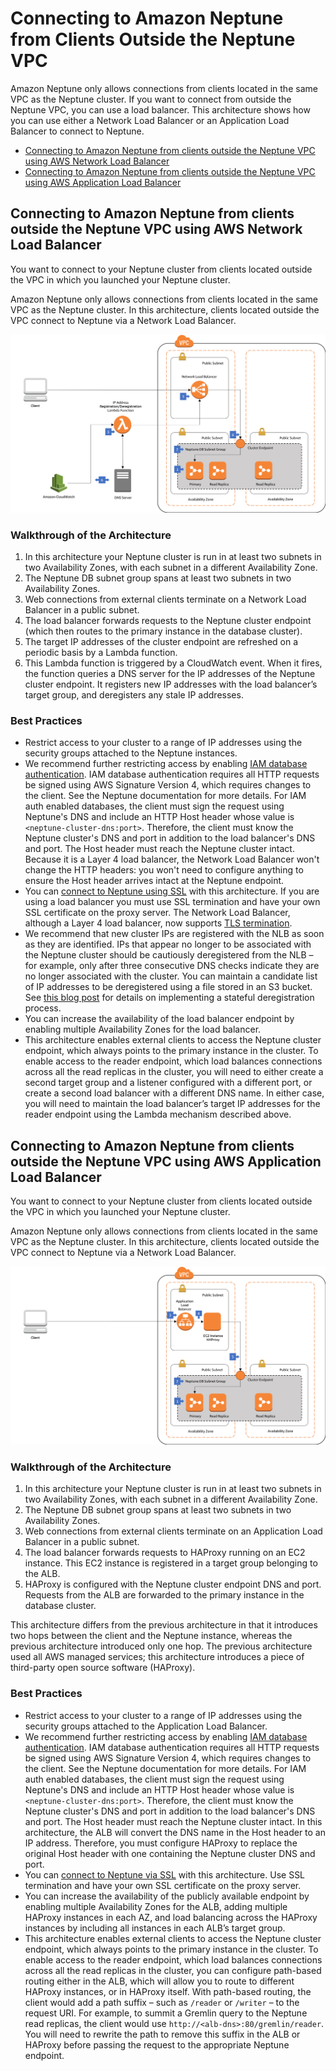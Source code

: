 # Connecting to Amazon Neptune from Clients Outside the Neptune VPC

Amazon Neptune only allows connections from clients located in the same VPC as the Neptune cluster. If you want to connect from outside the Neptune VPC, you can use a load balancer. This architecture shows how you can use either a Network Load Balancer or an Application Load Balancer to connect to Neptune.

  * [Connecting to Amazon Neptune from clients outside the Neptune VPC using AWS Network Load Balancer](#connecting-to-amazon-neptune-from-clients-outside-the-neptune-vpc-using-aws-network-load-balancer)
  * [Connecting to Amazon Neptune from clients outside the Neptune VPC using AWS Application Load Balancer](#connecting-to-amazon-neptune-from-clients-outside-the-neptune-vpc-using-aws-application-load-balancer)
  
## Connecting to Amazon Neptune from clients outside the Neptune VPC using AWS Network Load Balancer

You want to connect to your Neptune cluster from clients located outside the VPC in which you launched your Neptune cluster.

Amazon Neptune only allows connections from clients located in the same VPC as the Neptune cluster. In this architecture, clients located outside the VPC connect to Neptune via a Network Load Balancer.

![Network Load Balancer](network-load-balancer.png)

### Walkthrough of the Architecture

  1. In this architecture your Neptune cluster is run in at least two subnets in two Availability Zones, with each subnet in a different Availability Zone.
  2. The Neptune DB subnet group spans at least two subnets in two Availability Zones.
  3. Web connections from external clients terminate on a Network Load Balancer in a public subnet.
  4. The load balancer forwards requests to the Neptune cluster endpoint (which then routes to the primary instance in the database cluster).
  5. The target IP addresses of the cluster endpoint are refreshed on a periodic basis by a Lambda function.
  6. This Lambda function is triggered by a CloudWatch event. When it fires, the function queries a DNS server for the IP addresses of the Neptune cluster endpoint. It registers new IP addresses with the load balancer’s target group, and deregisters any stale IP addresses.
  
### Best Practices

  * Restrict access to your cluster to a range of IP addresses using the security groups attached to the Neptune instances.
  * We recommend further restricting access by enabling [IAM database authentication](https://docs.aws.amazon.com/neptune/latest/userguide/iam-auth.html). IAM database authentication requires all HTTP requests be signed using AWS Signature Version 4, which requires changes to the client. See the Neptune documentation for more details. For IAM auth enabled databases, the client must sign the request using Neptune's DNS and include an HTTP Host header whose value is `<neptune-cluster-dns:port>`. Therefore, the client must know the Neptune cluster's DNS and port in addition to the load balancer's DNS and port. The Host header must reach the Neptune cluster intact. Because it is a Layer 4 load balancer, the Network Load Balancer won't change the HTTP headers: you won't need to configure anything to ensure the Host header arrives intact at the Neptune endpoint.
  * You can [connect to Neptune using SSL](https://docs.aws.amazon.com/neptune/latest/userguide/security-ssl.html) with this architecture. If you are using a load balancer you must use SSL termination and have your own SSL certificate on the proxy server. The Network Load Balancer, although a Layer 4 load balancer, now supports [TLS termination](https://aws.amazon.com/blogs/aws/new-tls-termination-for-network-load-balancers/).
  * We recommend that new cluster IPs are registered with the NLB as soon as they are identified. IPs that appear no longer to be associated with the Neptune cluster should be cautiously deregistered from the NLB – for example, only after three consecutive DNS checks indicate they are no longer associated with the cluster. You can maintain a candidate list of IP addresses to be deregistered using a file stored in an S3 bucket. See [this blog post](https://aws.amazon.com/blogs/networking-and-content-delivery/using-static-ip-addresses-for-application-load-balancers/) for details on implementing a stateful deregistration process.
  * You can increase the availability of the load balancer endpoint by enabling multiple Availability Zones for the load balancer.
  * This architecture enables external clients to access the Neptune cluster endpoint, which always points to the primary instance in the cluster. To enable access to the reader endpoint, which load balances connections across all the read replicas in the cluster, you will need to either create a second target group and a listener configured with a different port, or create a second load balancer with a different DNS name. In either case, you will need to maintain the load balancer’s target IP addresses for the reader endpoint using the Lambda mechanism described above.
  
## Connecting to Amazon Neptune from clients outside the Neptune VPC using AWS Application Load Balancer

You want to connect to your Neptune cluster from clients located outside the VPC in which you launched your Neptune cluster.

Amazon Neptune only allows connections from clients located in the same VPC as the Neptune cluster. In this architecture, clients located outside the VPC connect to Neptune via a Network Load Balancer.


![Application Load Balancer](application-load-balancer.png)

### Walkthrough of the Architecture

  1. In this architecture your Neptune cluster is run in at least two subnets in two Availability Zones, with each subnet in a different Availability Zone.
  2. The Neptune DB subnet group spans at least two subnets in two Availability Zones.
  3. Web connections from external clients terminate on an Application Load Balancer in a public subnet.
  4. The load balancer forwards requests to HAProxy running on an EC2 instance. This EC2 instance is registered in a target group belonging to the ALB.
  5. HAProxy is configured with the Neptune cluster endpoint DNS and port. Requests from the ALB are forwarded to the primary instance in the database cluster.


This architecture differs from the previous architecture in that it introduces two hops between the client and the Neptune instance, whereas the previous architecture introduced only one hop. The previous architecture used all AWS managed services; this architecture introduces a piece of third-party open source software (HAProxy).

### Best Practices

  * Restrict access to your cluster to a range of IP addresses using the security groups attached to the Application Load Balancer.
  * We recommend further restricting access by enabling [IAM database authentication](https://docs.aws.amazon.com/neptune/latest/userguide/iam-auth.html). IAM database authentication requires all HTTP requests be signed using AWS Signature Version 4, which requires changes to the client. See the Neptune documentation for more details. For IAM auth enabled databases, the client must sign the request using Neptune's DNS and include an HTTP Host header whose value is `<neptune-cluster-dns:port>`. Therefore, the client must know the Neptune cluster's DNS and port in addition to the load balancer's DNS and port. The Host header must reach the Neptune cluster intact. In this architecture, the ALB will convert the DNS name in the Host header to an IP address. Therefore, you must configure HAProxy to replace the original Host header with one containing the Neptune cluster DNS and port.
  * You can [connect to Neptune via SSL](https://docs.aws.amazon.com/neptune/latest/userguide/security-ssl.html) with this architecture. Use SSL termination and have your own SSL certificate on the proxy server.
  * You can increase the availability of the publicly available endpoint by enabling multiple Availability Zones for the ALB, adding multiple HAProxy instances in each AZ, and load balancing across the HAProxy instances by including all instances in each ALB’s target group.
  * This architecture enables external clients to access the Neptune cluster endpoint, which always points to the primary instance in the cluster. To enable access to the reader endpoint, which load balances connections across all the read replicas in the cluster, you can configure path-based routing either in the ALB, which will allow you to route to different HAProxy instances, or in HAProxy itself. With path-based routing, the client would add a path suffix – such as `/reader` or `/writer` – to the request URI. For example, to summit a Gremlin query to the Neptune read replicas, the client would use `http://<alb-dns>:80/gremlin/reader`. You will need to rewrite the path to remove this suffix in the ALB or HAProxy before passing the request to the appropriate Neptune endpoint.

